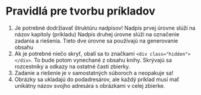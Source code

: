 # Pravidlá pre tvorbu príkladov

1. Je potrebné dodržiavať štruktúru nadpisov! Nadpis prvej úrovne slúži na názov kapitoly (príkladu) Nadpis druhej 
   úrovne slúži na označenie zadania a riešenia. Tieto dve úrovne sa používajú na generovanie obsahu
1. Ak je potrebné niečo skryť, obalí sa to značkami `<div class="hidden"></div>`. To bude potom vynechané z obsahu 
   knihy. Skrývajú sa rozcestníky a odkazy na ostatné časti zbierky.
1. Zadanie a riešenie je v samostatných súboroch a neopakuje sa!
1. Obrázky sa ukladajú do podadresárov, ale každý príklad musí mať unikátny názov svojho adresára s obrázkami v 
   celej zbierke.   
   
